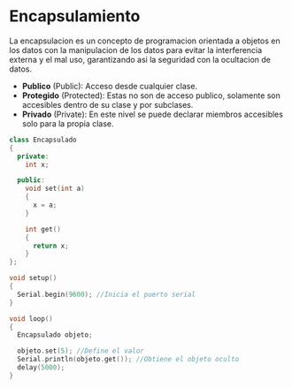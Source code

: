 # Encapsulamiento

La encapsulacion es un concepto de programacion orientada a objetos en los datos con la manipulacion de los datos para evitar la interferencia externa y el mal uso, garantizando asi la seguridad con la ocultacion de datos.

* **Publico** (Public): Acceso desde cualquier clase.
* **Protegido** (Protected): Estas no son de acceso publico, solamente son accesibles dentro de su clase y por subclases.
* **Privado** (Private): En este nivel se puede declarar miembros accesibles solo para la propia clase.

```c++
class Encapsulado
{
  private:
    int x;

  public:
    void set(int a)
    {
      x = a;
    }

    int get()
    {
      return x;
    }
};

void setup()
{
  Serial.begin(9600); //Inicia el puerto serial
}

void loop()
{
  Encapsulado objeto;

  objeto.set(5); //Define el valor
  Serial.println(objeto.get()); //Obtiene el objeto oculto
  delay(5000);
}
```


